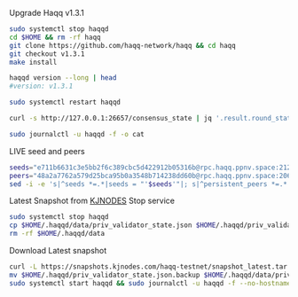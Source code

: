 Upgrade Haqq v1.3.1


```bash
sudo systemctl stop haqqd
cd $HOME && rm -rf haqq
git clone https://github.com/haqq-network/haqq && cd haqq
git checkout v1.3.1
make install

haqqd version --long | head
#version: v1.3.1

sudo systemctl restart haqqd

curl -s http://127.0.0.1:26657/consensus_state | jq '.result.round_state.height_vote_set[0].prevotes_bit_array'

sudo journalctl -u haqqd -f -o cat
```


LIVE seed and peers

```bash
seeds="e711b6631c3e5bb2f6c389cbc5d422912b05316b@rpc.haqq.ppnv.space:21256"
peers="48a2a7762a579d25bca95b0a3548b714238dd60b@rpc.haqq.ppnv.space:20656"
sed -i -e 's|^seeds *=.*|seeds = "'$seeds'"|; s|^persistent_peers *=.*|persistent_peers = "'$peers'"|' $HOME/.haqqd/config/config.toml
```

Latest Snapshot from [KJNODES](https://services.kjnodes.com/home/testnet/haqq/snapshot) 
Stop service
```bash
sudo systemctl stop haqqd
cp $HOME/.haqqd/data/priv_validator_state.json $HOME/.haqqd/priv_validator_state.json.backup
rm -rf $HOME/.haqqd/data
```
Download Latest snapshot
```bash
curl -L https://snapshots.kjnodes.com/haqq-testnet/snapshot_latest.tar.lz4 | tar -Ilz4 -xf - -C $HOME/.haqqd
mv $HOME/.haqqd/priv_validator_state.json.backup $HOME/.haqqd/data/priv_validator_state.json
sudo systemctl start haqqd && sudo journalctl -u haqqd -f --no-hostname -o cat
```
